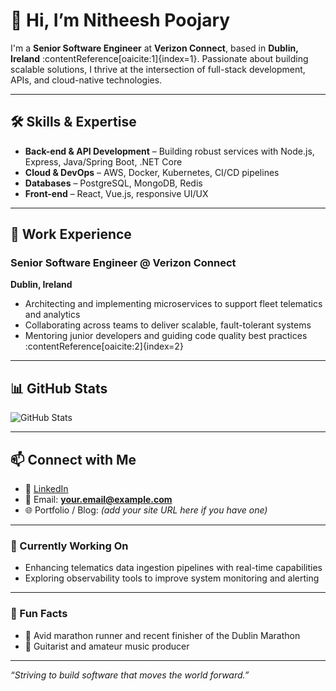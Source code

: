 # 👋 Hi, I’m Nitheesh Poojary

I'm a **Senior Software Engineer** at **Verizon Connect**, based in **Dublin, Ireland** :contentReference[oaicite:1]{index=1}. Passionate about building scalable solutions, I thrive at the intersection of full-stack development, APIs, and cloud-native technologies.

---

## 🛠️ Skills & Expertise

- **Back-end & API Development** – Building robust services with Node.js, Express, Java/Spring Boot, .NET Core  
- **Cloud & DevOps** – AWS, Docker, Kubernetes, CI/CD pipelines  
- **Databases** – PostgreSQL, MongoDB, Redis  
- **Front-end** – React, Vue.js, responsive UI/UX

---

## 💼 Work Experience

### **Senior Software Engineer** @ Verizon Connect  
**Dublin, Ireland**  
- Architecting and implementing microservices to support fleet telematics and analytics  
- Collaborating across teams to deliver scalable, fault-tolerant systems  
- Mentoring junior developers and guiding code quality best practices :contentReference[oaicite:2]{index=2}

---

## 📊 GitHub Stats

![GitHub Stats](https://github-readme-stats.vercel.app/api?username=nitheeshpoojary&show_icons=true&theme=radical)

---

## 📫 Connect with Me

- 🔗 [LinkedIn](https://www.linkedin.com/in/nitheeshp/)
- 📧 Email: **[your.email@example.com](mailto:your.email@example.com)**
- 🌐 Portfolio / Blog: *(add your site URL here if you have one)*

---

### 🔭 Currently Working On

- Enhancing telematics data ingestion pipelines with real-time capabilities  
- Exploring observability tools to improve system monitoring and alerting  

---

### 🎯 Fun Facts

- 🚀 Avid marathon runner and recent finisher of the Dublin Marathon  
- 🎸 Guitarist and amateur music producer  

---

*“Striving to build software that moves the world forward.”*

